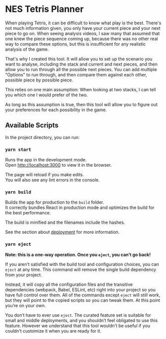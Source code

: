 # NES Tetris Planner

When playing Tetris, it can be difficult to know what play is the best. There's not much information given, you only have your current piece and your next piece to go on. When seeing analysis videos, I saw many that assumed that one knew the piece sequence coming up, because there was no other real way to compare these options, but this is insufficient for any realistic analysis of the game.

That's why I created this tool. It will allow you to set up the scenario you want to analyse, including the stack and current and next pieces, and then allow you to run through all the possible next pieces. You can add multiple "Options" to run through, and then compare them against each other, possible piece by possible piece.

This relies on one main assumption: When looking at two stacks, I can tell you which one I would prefer of the two.

As long as this assumption is true, then this tool will allow you to figure out your preferences for each possibility in the game.

## Available Scripts

In the project directory, you can run:

### `yarn start`

Runs the app in the development mode.<br />
Open [http://localhost:3000](http://localhost:3000) to view it in the browser.

The page will reload if you make edits.<br />
You will also see any lint errors in the console.

### `yarn build`

Builds the app for production to the `build` folder.<br />
It correctly bundles React in production mode and optimizes the build for the best performance.

The build is minified and the filenames include the hashes.<br />

See the section about [deployment](https://facebook.github.io/create-react-app/docs/deployment) for more information.

### `yarn eject`

**Note: this is a one-way operation. Once you `eject`, you can’t go back!**

If you aren’t satisfied with the build tool and configuration choices, you can `eject` at any time. This command will remove the single build dependency from your project.

Instead, it will copy all the configuration files and the transitive dependencies (webpack, Babel, ESLint, etc) right into your project so you have full control over them. All of the commands except `eject` will still work, but they will point to the copied scripts so you can tweak them. At this point you’re on your own.

You don’t have to ever use `eject`. The curated feature set is suitable for small and middle deployments, and you shouldn’t feel obligated to use this feature. However we understand that this tool wouldn’t be useful if you couldn’t customize it when you are ready for it.
